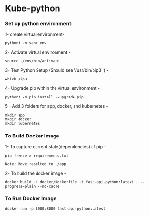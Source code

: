 # Kube-python

### Set up python environment:
1- create virtual environment- 

    python3 -m venv env

2- Activate virtual environment -

    source ./env/bin/activate

3- Test Python Setup (Should see '/usr/bin/pip3
') -

    which pip3

4- Upgrade pip within the virtual environment -

    python3 -m pip install --upgrade pip

5 - Add 3 folders for app, docker, and kubernetes -

    mkdir app
    mkdir docker
    mkdir kubernetes

### To Build Docker Image
1- To capture current state(dependencies) of pip -

    pip freeze > requirements.txt 

    Note: Move resulted to ./app

2- To build the docker image -

    docker build -f docker/Dockerfile -t fast-api-python:latest . --progress=plain --no-cache

### To Run Docker Image

    docker run -p 8000:8000 fast-api-python:latest
